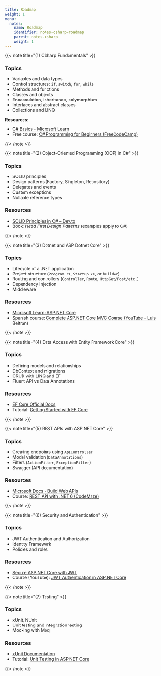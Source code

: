 ```yaml
---
title: Roadmap
weight: 1
menu:
  notes:
    name: Roadmap
    identifier: notes-csharp-roadmap
    parent: notes-csharp
    weight: 1
---
```

<!-- CSharp Fundamentals -->

{{< note title="(1) CSharp Fundamentals" >}}

### Topics
* Variables and data types
* Control structures: `if`, `switch`, `for`, `while`
* Methods and functions
* Classes and objects
* Encapsulation, inheritance, polymorphism
* Interfaces and abstract classes
* Collections and LINQ

**Resources:**

* [C# Basics - Microsoft Learn](https://learn.microsoft.com/en-us/dotnet/csharp/)
* Free course: [C# Programming for Beginners (FreeCodeCamp)](https://www.youtube.com/watch?v=GhQdlIFylQ8)

{{< /note >}}

<!-- Object-Oriented Programming (OOP) in C# -->

{{< note title="(2) Object-Oriented Programming (OOP) in C#" >}}

### Topics

* SOLID principles
* Design patterns (Factory, Singleton, Repository)
* Delegates and events
* Custom exceptions
* Nullable reference types

### Resources

* [SOLID Principles in C# – Dev.to](https://dev.to/mahdhi/solid-principles-in-c-3okb)
* Book: *Head First Design Patterns* (examples apply to C#)

{{< /note >}}

<!-- Dotnet and ASP Dotnet Core -->

{{< note title="(3) Dotnet and ASP Dotnet Core" >}}

### Topics

* Lifecycle of a .NET application
* Project structure (`Program.cs`, `Startup.cs`, or `builder`)
* Routing and controllers (`Controller`, `Route`, `HttpGet/Post/etc.`)
* Dependency Injection
* Middleware

### Resources

* [Microsoft Learn: ASP.NET Core](https://learn.microsoft.com/en-us/aspnet/core/)
* Spanish course: [Complete ASP.NET Core MVC Course (YouTube - Luis Beltrán)](https://www.youtube.com/watch?v=ayGZztA6VtE)

{{< /note >}}

<!-- Data Access with Entity Framework Core -->

{{< note title="(4) Data Access with Entity Framework Core" >}}

### Topics

* Defining models and relationships
* DbContext and migrations
* CRUD with LINQ and EF
* Fluent API vs Data Annotations

### Resources

* [EF Core Official Docs](https://learn.microsoft.com/en-us/ef/core/)
* Tutorial: [Getting Started with EF Core](https://learn.microsoft.com/en-us/ef/core/get-started/overview/first-app)

{{< /note >}}

<!-- REST APIs with ASP.NET Core -->

{{< note title="(5) REST APIs with ASP.NET Core" >}}

### Topics

* Creating endpoints using `ApiController`
* Model validation (`DataAnnotations`)
* Filters (`ActionFilter`, `ExceptionFilter`)
* Swagger (API documentation)

### Resources

* [Microsoft Docs - Build Web APIs](https://learn.microsoft.com/en-us/aspnet/core/web-api/)
* Course: [REST API with .NET 6 (CodeMaze)](https://code-maze.com/net-core-web-development-part1/)

{{< /note >}}

<!-- Security and Authentication -->

{{< note title="(6) Security and Authentication" >}}

### Topics

* JWT Authentication and Authorization
* Identity Framework
* Policies and roles

### Resources

* [Secure ASP.NET Core with JWT](https://jasonwatmore.com/post/2021/07/18/net-5-jwt-authentication-tutorial-with-example-api)
* Course (YouTube): [JWT Authentication in ASP.NET Core](https://www.youtube.com/watch?v=TDuUfjAeWT0)

{{< /note >}}

<!-- Testing -->

{{< note title="(7) Testing" >}}

### Topics

* xUnit, NUnit
* Unit testing and integration testing
* Mocking with Moq

### Resources

* [xUnit Documentation](https://xunit.net/)
* Tutorial: [Unit Testing in ASP.NET Core](https://learn.microsoft.com/en-us/aspnet/core/test/unit-tests)

{{< /note >}}

